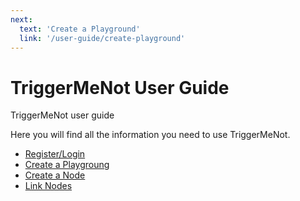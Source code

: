 ```yaml
---
next:
  text: 'Create a Playground'
  link: '/user-guide/create-playground'
---
```


# TriggerMeNot User Guide

TriggerMeNot user guide

Here you will find all the information you need to use TriggerMeNot.

- [Register/Login](/user-guide/register-login)
- [Create a Playgroung](/user-guide/create-playground)
- [Create a Node](/user-guide/create-node)
- [Link Nodes](/user-guide/link-nodes)

